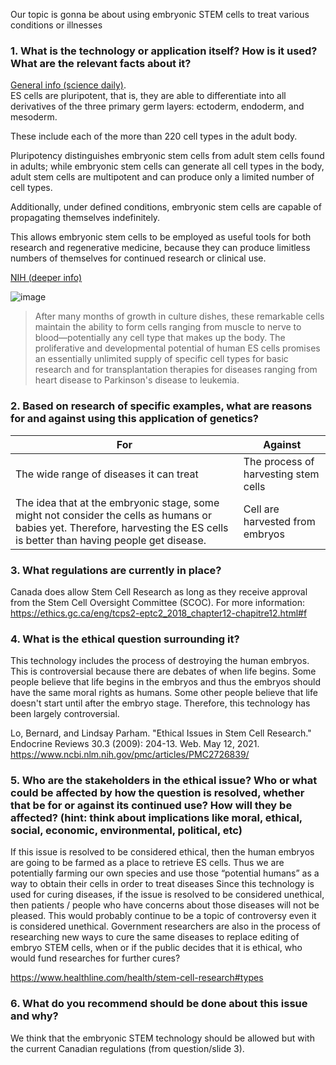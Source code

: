 Our topic is gonna be about using embryonic STEM cells to treat various conditions or illnesses


### 1. What is the technology or application itself?  How is it used?  What are the relevant facts about it? 

[General info (science daily)](https://www.sciencedaily.com/terms/embryonic_stem_cell.htm#:~:text=Embryonic%20stem%20cells%20(ESCs)%20are,%3A%20ectoderm%2C%20endoderm%20and%20mesoderm.).  
ES cells are pluripotent, that is, they are able to differentiate into all derivatives of the three primary germ layers: ectoderm, endoderm, and mesoderm.

These include each of the more than 220 cell types in the adult body.

Pluripotency distinguishes embryonic stem cells from adult stem cells found in adults; while embryonic stem cells can generate all cell types in the body, adult stem cells are multipotent and can produce only a limited number of cell types.

Additionally, under defined conditions, embryonic stem cells are capable of propagating themselves indefinitely.

This allows embryonic stem cells to be employed as useful tools for both research and regenerative medicine, because they can produce limitless numbers of themselves for continued research or clinical use.


[NIH (deeper info)](https://stemcells.nih.gov/info/Regenerative_Medicine/2006Chapter1.htm)

![image](https://user-images.githubusercontent.com/37968460/118041160-5076ee00-b327-11eb-96ec-22721c209059.png)
> After many months of growth in culture dishes, these remarkable cells maintain the ability to form cells ranging from muscle to nerve to blood—potentially any cell type that makes up the body. The proliferative and developmental potential of human ES cells promises an essentially unlimited supply of specific cell types for basic research and for transplantation therapies for diseases ranging from heart disease to Parkinson's disease to leukemia.

### 2. Based on research of specific examples, what are reasons for and against using this application of genetics? 

For						   |      Against
---------------------|-----------------------------------
The wide range of diseases it can treat  |The process of harvesting stem cells  
The idea that at the embryonic stage, some might not consider the cells as humans or babies yet. Therefore, harvesting the ES cells is better than having people get disease. | Cell are harvested from embryos



### 3. What regulations are currently in place? 

Canada does allow Stem Cell Research as long as they receive approval from the Stem Cell Oversight Committee (SCOC). For more information:
https://ethics.gc.ca/eng/tcps2-eptc2_2018_chapter12-chapitre12.html#f


### 4. What is the ethical question surrounding it?   
This technology includes the process of destroying the human embryos. This is controversial because there are debates of when life begins. Some people believe that life begins in the embryos and thus the embryos should have the same moral rights as humans. Some other people believe that life doesn't start until after the embryo stage. Therefore, this technology has been largely controversial.

Lo, Bernard, and Lindsay Parham. "Ethical Issues in Stem Cell Research." Endocrine Reviews 30.3 (2009): 204-13. Web. May 12, 2021. <https://www.ncbi.nlm.nih.gov/pmc/articles/PMC2726839/> 


### 5. Who are the stakeholders in the ethical issue?  Who or what could be affected by how the question is resolved, whether that be for or against its continued use?  How will they be affected?  (hint: think about implications like moral, ethical, social, economic, environmental, political, etc) 

If this issue is resolved to be considered ethical, then the human embryos are going to be farmed as a place to retrieve ES cells. Thus we are potentially farming our own species and use those “potential humans” as a way to obtain their cells in order to treat diseases
Since this technology is used for curing diseases, if the issue is resolved to be considered unethical, then patients / people who have concerns about those diseases will not be pleased. This would probably continue to be a topic of controversy even it is considered unethical. Government researchers are also in the process of researching new ways to cure the same diseases to replace editing of embryo STEM cells, when or if the public decides that it is ethical, who would fund researches for further cures?

https://www.healthline.com/health/stem-cell-research#types 


### 6. What do you recommend should be done about this issue and why?
We think that the embryonic STEM technology should be allowed but with the current Canadian regulations (from question/slide 3).
